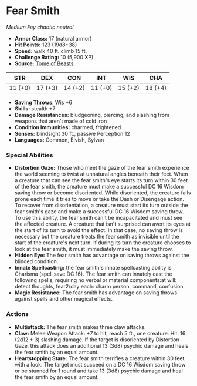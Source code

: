 # Fear Smith

*Medium* *Fey* *chaotic neutral*

- **Armor Class:** 17 (natural armor)
- **Hit Points:** 123 (19d8+38)
- **Speed:** walk 40 ft. climb 15 ft.
- **Challenge Rating:** 10 (5,900 XP)
- **Source:** [Tome of Beasts](https://koboldpress.com/kpstore/product/tome-of-beasts-for-5th-edition-print/)

| STR | DEX | CON | INT | WIS | CHA |
| --- | --- | --- | --- | --- | --- |
| 11 (+0) | 17 (+3) | 14 (+2) | 11 (+0) | 15 (+2) | 18 (+4) |

- **Saving Throws**: Wis +6
- **Skills:** stealth +7
- **Damage Resistances:** bludgeoning, piercing, and slashing from weapons that aren't made of cold iron
- **Condition Immunities:** charmed, frightened
- **Senses:** blindsight 30 ft., passive Perception 12
- **Languages:** Common, Elvish, Sylvan
### Special Abilities
- **Distortion Gaze:** Those who meet the gaze of the fear smith experience the world seeming to twist at unnatural angles beneath their feet. When a creature that can see the fear smith's eye starts its turn within 30 feet of the fear smith, the creature must make a successful DC 16 Wisdom saving throw or become disoriented. While disoriented, the creature falls prone each time it tries to move or take the Dash or Disengage action. To recover from disorientation, a creature must start its turn outside the fear smith's gaze and make a successful DC 16 Wisdom saving throw. To use this ability, the fear smith can't be incapacitated and must see the affected creature. A creature that isn't surprised can avert its eyes at the start of its turn to avoid the effect. In that case, no saving throw is necessary but the creature treats the fear smith as invisible until the start of the creature's next turn. If during its turn the creature chooses to look at the fear smith, it must immediately make the saving throw.
- **Hidden Eye:** The fear smith has advantage on saving throws against the blinded condition.
- **Innate Spellcasting:** the fear smith's innate spellcasting ability is Charisma (spell save DC 16). The fear smith can innately cast the following spells, requiring no verbal or material components:at will: detect thoughts, fear2/day each: charm person, command, confusion
- **Magic Resistance:** The fear smith has advantage on saving throws against spells and other magical effects.
### Actions
- **Multiattack:** The fear smith makes three claw attacks.
- **Claw:** Melee Weapon Attack: +7 to hit, reach 5 ft., one creature. Hit: 16 (2d12 + 3) slashing damage. If the target is disoriented by Distortion Gaze, this attack does an additional 13 (3d8) psychic damage and heals the fear smith by an equal amount.
- **Heartstopping Stare:** The fear smith terrifies a creature within 30 feet with a look. The target must succeed on a DC 16 Wisdom saving throw or be stunned for 1 round and take 13 (3d8) psychic damage and heal the fear smith by an equal amount.
